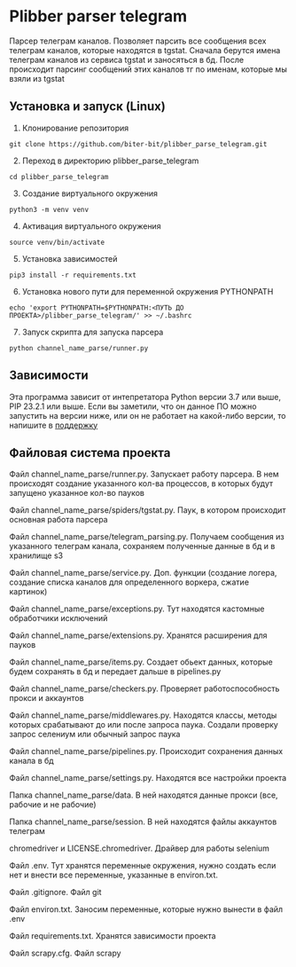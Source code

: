 # Plibber parser telegram

Парсер телеграм каналов. Позволяет парсить все сообщения всех телеграм каналов, которые находятся в tgstat.
Сначала берутся имена телеграм каналов из сервиса tgstat и заносяться в бд. После происходит парсинг сообщений этих
каналов тг по именам, которые мы взяли из tgstat

## Установка и запуск (Linux)

1. Клонирование репозитория

```git clone https://github.com/biter-bit/plibber_parse_telegram.git```

2. Переход в директорию plibber_parse_telegram

```cd plibber_parse_telegram```

3. Создание виртуального окружения

```python3 -m venv venv```

4. Активация виртуального окружения

```source venv/bin/activate```

5. Установка зависимостей

```pip3 install -r requirements.txt```

6. Установка нового пути для переменной окружения PYTHONPATH

```echo 'export PYTHONPATH=$PYTHONPATH:<ПУТЬ ДО ПРОЕКТА>/plibber_parse_telegram/' >> ~/.bashrc```

7. Запуск скрипта для запуска парсера

```python channel_name_parse/runner.py```

## Зависимости

Эта программа зависит от интепретатора Python версии 3.7 или выше, PIP 23.2.1 или выше. Если вы заметили, 
что он данное ПО можно запустить на версии ниже, или он не работает на какой-либо версии, 
то напишите в [поддержку](https://github.com/OkulusDev/Oxygen#поддержка)

## Файловая система проекта

Файл channel_name_parse/runner.py. Запускает работу парсера. В нем происходят создание указанного кол-ва процессов, 
в которых будут запущено указанное кол-во пауков

Файл channel_name_parse/spiders/tgstat.py. Паук, в котором происходит основная работа парсера

Файл channel_name_parse/telegram_parsing.py. Получаем сообщения из указанного телеграм канала, сохраняем полученные 
данные в бд и в хранилище s3

Файл channel_name_parse/service.py. Доп. функции (создание логера, создание списка каналов для определенного воркера, 
сжатие картинок)

Файл channel_name_parse/exceptions.py. Тут находятся кастомные обработчики исключений

Файл channel_name_parse/extensions.py. Хранятся расширения для пауков

Файл channel_name_parse/items.py. Создает обьект данных, которые будем сохранять в бд и передает дальше в pipelines.py

Файл channel_name_parse/checkers.py. Проверяет работоспособность прокси и аккаунтов

Файл channel_name_parse/middlewares.py. Находятся классы, методы которых срабатывают до или после запроса паука. 
Создали проверку запрос селениум или обычный запрос паука

Файл channel_name_parse/pipelines.py. Происходит сохранения данных канала в бд

Файл channel_name_parse/settings.py. Находятся все настройки проекта

Папка channel_name_parse/data. В ней находятся данные прокси (все, рабочие и не рабочие)

Папка channel_name_parse/session. В ней находятся файлы аккаунтов телеграм

chromedriver и LICENSE.chromedriver. Драйвер для работы selenium

Файл .env. Тут хранятся переменные окружения, нужно создать если нет и внести все переменные, указанные в environ.txt.

Файл .gitignore. Файл git

Файл environ.txt. Заносим переменные, которые нужно вынести в файл .env

Файл requirements.txt. Хранятся зависимости проекта

Файл scrapy.cfg. Файл scrapy
